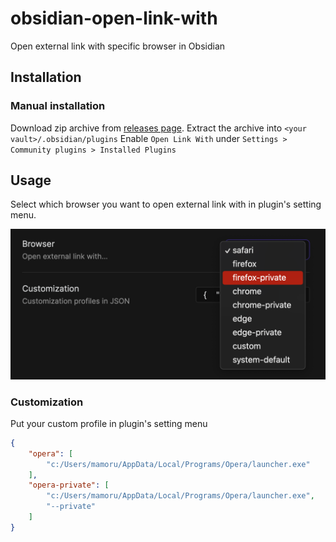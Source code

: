 # obsidian-open-link-with

Open external link with specific browser in Obsidian

## Installation

### Manual installation

Download zip archive from [releases page](https://github.com/MamoruDS/obsidian-open-link-with/releases). Extract the archive into `<your vault>/.obsidian/plugins`
Enable `Open Link With` under `Settings > Community plugins > Installed Plugins`

## Usage

Select which browser you want to open external link with in plugin's setting menu.

<p align="center">
<img width="650px" src="./assets/screenshot_00.png">
</p>

### Customization

Put your custom profile in plugin's setting menu

```json
{
    "opera": [
        "c:/Users/mamoru/AppData/Local/Programs/Opera/launcher.exe"
    ],
    "opera-private": [
        "c:/Users/mamoru/AppData/Local/Programs/Opera/launcher.exe",
        "--private"
    ]
}
```
